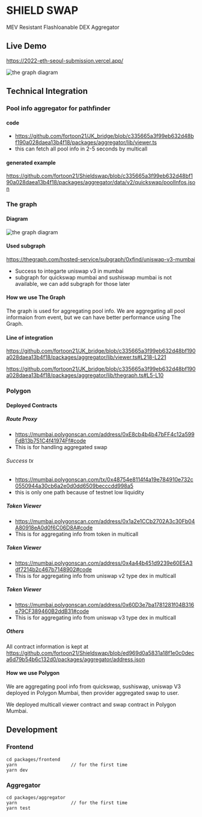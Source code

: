 # SHIELD SWAP

MEV Resistant Flashloanable DEX Aggregator

## Live Demo

https://2022-eth-seoul-submission.vercel.app/

![the graph diagram](./packages/frontend/public/docs/demo.png)

## Technical Integration

### Pool info aggregator for pathfinder

#### code

- https://github.com/fortoon21/JK_bridge/blob/c335665a3f99eb632d48bf190a028daea13b4f18/packages/aggregator/lib/viewer.ts
- this can fetch all pool info in 2-5 seconds by multicall

#### generated example

https://github.com/fortoon21/Shieldswap/blob/c335665a3f99eb632d48bf190a028daea13b4f18/packages/aggregator/data/v2/quickswap/poolInfos.json

### The graph

#### Diagram

![the graph diagram](./packages/frontend/public/docs/the-graph-usage.png)

#### Used subgraph

https://thegraph.com/hosted-service/subgraph/0xfind/uniswap-v3-mumbai

- Success to integarte uniswap v3 in mumbai
- subgraph for quickswap mumbai and sushiswap mumbai is not available, we can add subgraph for those later

#### How we use The Graph

The graph is used for aggregating pool info. We are aggregating all pool informaion from event, but we can have better performance using The Graph.

#### Line of integration

https://github.com/fortoon21/JK_bridge/blob/c335665a3f99eb632d48bf190a028daea13b4f18/packages/aggregator/lib/viewer.ts#L218-L221

https://github.com/fortoon21/JK_bridge/blob/c335665a3f99eb632d48bf190a028daea13b4f18/packages/aggregator/lib/thegraph.ts#L5-L10

### Polygon

#### Deployed Contracts

##### Route Proxy

- https://mumbai.polygonscan.com/address/0xE8cb4b4b47bFF4c12a599FdB13b751C4f41974Ff#code
- This is for handling aggregated swap

###### Success tx

- https://mumbai.polygonscan.com/tx/0x48754e8114f4a19e784910e732c0550944a30cb6a2e0d0dd6509becccdd998a5
- this is only one path because of testnet low liquidity

##### Token Viewer

- https://mumbai.polygonscan.com/address/0x1a2e1CCb2702A3c30Fb04A80918eA0d0f6C06D8A#code
- This is for aggregating info from token in multicall

##### Token Viewer

- https://mumbai.polygonscan.com/address/0x4a44b451d9239e60E5A3df7214b2c467b7148902#code
- This is for aggregating info from uniswap v2 type dex in multicall

##### Token Viewer

- https://mumbai.polygonscan.com/address/0x60D3e7ba1781281f04B316e79CF389460B2ddB31#code
- This is for aggregating info from uniswap v3 type dex in multicall

##### Others

All contract information is kept at
https://github.com/fortoon21/Shieldswap/blob/ed969d0a5831a18f1e0c0deca6d79b54b6c132d0/packages/aggregator/address.json

#### How we use Polygon

We are aggregating pool info from quickswap, sushiswap, uniswap V3 deployed in Polygon Mumbai, then provider aggregated swap to user.

We deployed multicall viewer contract and swap contract in Polygon Mumbai.

## Development

### Frontend

```
cd packages/frontend
yarn                    // for the first time
yarn dev
```

### Aggregator

```
cd packages/aggregator
yarn                    // for the first time
yarn test
```
